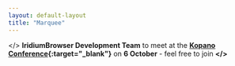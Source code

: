 ```yaml
---
layout: default-layout
title: "Marquee"
---
```


</> **IridiumBrowser Development Team** to meet at the **[Kopano Conference](https://kopano.com/conference/ "Kopano Conference"){:target="_blank"}** on **6 October** - feel free to join **</>**
